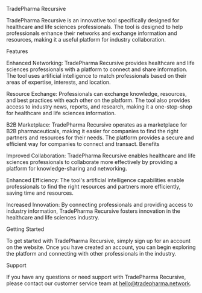 TradePharma Recursive

TradePharma Recursive is an innovative tool specifically designed for healthcare and life sciences professionals. The tool is designed to help professionals enhance their networks and exchange information and resources, making it a useful platform for industry collaboration.

Features

Enhanced Networking: TradePharma Recursive provides healthcare and life sciences professionals with a platform to connect and share information. The tool uses artificial intelligence to match professionals based on their areas of expertise, interests, and location.

Resource Exchange: Professionals can exchange knowledge, resources, and best practices with each other on the platform. The tool also provides access to industry news, reports, and research, making it a one-stop-shop for healthcare and life sciences information.

B2B Marketplace: TradePharma Recursive operates as a marketplace for B2B pharmaceuticals, making it easier for companies to find the right partners and resources for their needs. The platform provides a secure and efficient way for companies to connect and transact.
Benefits

Improved Collaboration: TradePharma Recursive enables healthcare and life sciences professionals to collaborate more effectively by providing a platform for knowledge-sharing and networking.

Enhanced Efficiency: The tool's artificial intelligence capabilities enable professionals to find the right resources and partners more efficiently, saving time and resources.

Increased Innovation: By connecting professionals and providing access to industry information, TradePharma Recursive fosters innovation in the healthcare and life sciences industry.


Getting Started

To get started with TradePharma Recursive, simply sign up for an account on the website. Once you have created an account, you can begin exploring the platform and connecting with other professionals in the industry.

Support

If you have any questions or need support with TradePharma Recursive, please contact our customer service team at hello@tradepharma.network.
